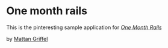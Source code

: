 # One month rails
This is the pinteresting sample application for
[*One Month Rails*](http://onemonthrails.com)

by [Mattan Griffel](http://mattangriffel.com)